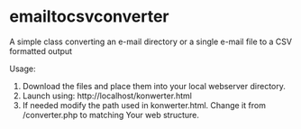 # emailtocsvconverter
A simple class converting an e-mail directory or a single e-mail file to a CSV formatted output

Usage:

1. Download the files and place them into your local webserver directory.
2. Launch using: http://localhost/konwerter.html
3. If needed modify the path used in konwerter.html. Change it from /converter.php to matching Your web structure.
